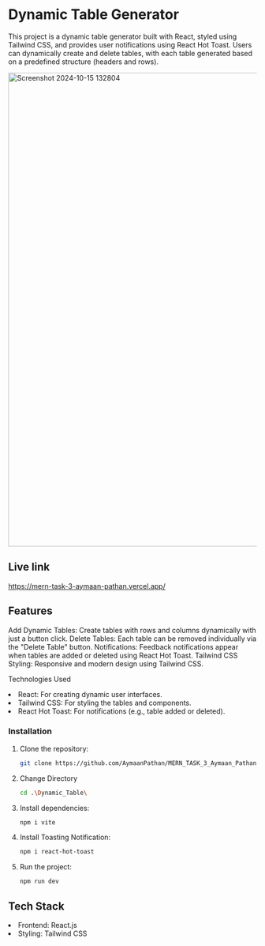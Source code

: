 <h1>Dynamic Table Generator</h1>


This project is a dynamic table generator built with React, styled using Tailwind CSS, and provides user notifications using React Hot Toast. Users can dynamically create and delete tables, with each table generated based on a predefined structure (headers and rows).


<img width="959" alt="Screenshot 2024-10-15 132804" src="https://github.com/user-attachments/assets/98dc9c89-1779-4fc1-bcd3-178ec78f6125">

## Live link
https://mern-task-3-aymaan-pathan.vercel.app/

## Features
<span>Add Dynamic Tables: Create tables with rows and columns dynamically with just a button click.
Delete Tables: Each table can be removed individually via the "Delete Table" button.
Notifications: Feedback notifications appear when tables are added or deleted using React Hot Toast.
Tailwind CSS Styling: Responsive and modern design using Tailwind CSS.<span/>


Technologies Used
<li>React: For creating dynamic user interfaces.</li>

<li>Tailwind CSS: For styling the tables and components.</li>

<li>React Hot Toast: For notifications (e.g., table added or deleted).</li>

### Installation

1. Clone the repository:

   ```bash
   git clone https://github.com/AymaanPathan/MERN_TASK_3_Aymaan_Pathan-.git
   ````

2. Change Directory
   ````bash
   cd .\Dynamic_Table\
   ````


2. Install dependencies:

    ```bash
    npm i vite
    ```

2. Install Toasting Notification:

    ```bash
    npm i react-hot-toast
    ```
    

4. Run the project:
    ```bash
   npm run dev
    ```


<h2>Tech Stack</h2>
<li>Frontend: React.js</li>
<li>Styling: Tailwind CSS</li>
